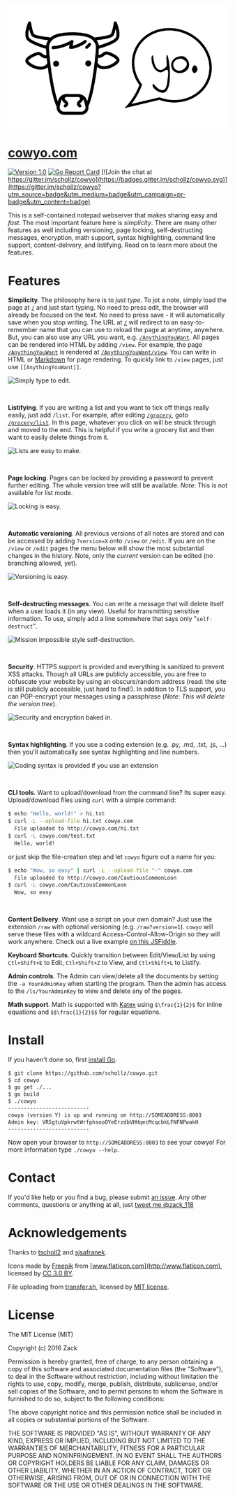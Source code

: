 ![Logo](/static/img/cowyo.png)

# [cowyo.com](http://cowyo.com/)

[![Version 1.0](https://img.shields.io/badge/version-1.0-brightgreen.svg)]() [![Go Report Card](https://goreportcard.com/badge/github.com/schollz/cowyo)](https://goreportcard.com/report/github.com/schollz/cowyo) [![Join the chat at https://gitter.im/schollz/cowyo](https://badges.gitter.im/schollz/cowyo.svg)](https://gitter.im/schollz/cowyo?utm_source=badge&utm_medium=badge&utm_campaign=pr-badge&utm_content=badge)

This is a self-contained notepad webserver that makes sharing easy and _fast_. The most important feature here is *simplicity*. There are many other features as well including versioning, page locking, self-destructing messages, encryption, math support, syntax highlighting, command line support, content-delivery, and listifying. Read on to learn more about the features.

# Features
**Simplicity**. The philosophy here is to *just type*. To jot a note, simply load the page at [`/`](http://cowyo.com/) and just start typing. No need to press edit, the browser will already be focused on the text. No need to press save - it will automatically save when you stop writing. The URL at [`/`](http://cowyo.com/) will redirect to an easy-to-remember name that you can use to reload the page at anytime, anywhere. But, you can also use any URL you want, e.g. [`/AnythingYouWant`](http://cowyo.com/AnythingYouWant). All pages can be rendered into HTML by adding `/view`. For example, the page [`/AnythingYouWant`](http://cowyo.com/AnythingYouWant) is rendered at [`/AnythingYouWant/view`](http://cowyo.com/AnythingYouWant/view). You can write in HTML or [Markdown](https://daringfireball.net/projects/markdown/) for page rendering. To quickly link to `/view` pages, just use `[[AnythingYouWant]]`.

![Simply type to edit.](https://raw.githubusercontent.com/schollz/cowyo/master/static/img/help1.gif)

<br>

**Listifying**. If you are writing a list and you want to tick off things really easily, just add `/list`. For example, after editing [`/grocery`](http://cowyo.com/grocery), goto [`/grocery/list`](http://cowyo.com/grocery/list). In this page, whatever you click on will be struck through and moved to the end. This is helpful if you write a grocery list and then want to easily delete things from it.

![Lists are easy to make.](https://raw.githubusercontent.com/schollz/cowyo/master/static/img/help2.gif)

<br>

**Page locking**. Pages can be locked by providing a password to prevent further editing. The whole version tree will still be available. _Note_: This is not available for list mode.

![Locking is easy.](https://raw.githubusercontent.com/schollz/cowyo/master/static/img/help3.gif)

<br>

**Automatic versioning**. All previous versions of all notes are stored and can be accessed by adding `?version=X` onto `/view` or `/edit`. If you are on the `/view` or `/edit` pages the menu below will show the most substantial changes in the history. Note, only the _current_ version can be edited (no branching allowed, yet).

![Versioning is easy.](https://raw.githubusercontent.com/schollz/cowyo/master/static/img/help4.gif)

<br>

**Self-destructing messages**. You can write a message that will delete itself when a user loads it (in any view). Useful for transmitting sensitive information. To use, simply add a line somewhere that says only "`self-destruct`".

![Mission impossible style self-destruction.](https://raw.githubusercontent.com/schollz/cowyo/master/static/img/help5.gif)


<br>

**Security**. HTTPS support is provided and everything is sanitized to prevent XSS attacks. Though all URLs are publicly accessible, you are free to obfuscate your website by using an obscure/random address (read: the site is still publicly accessible, just hard to find!). In addition to TLS support, you can PGP-encrypt your messages using a passphrase (_Note: This will delete the version tree_).

![Security and encryption baked in.](https://raw.githubusercontent.com/schollz/cowyo/master/static/img/help6.gif)

<br>

**Syntax highlighting**. If you use a coding extension (e.g. .py, .md, .txt, .js, ...) then you'll automatically see syntax highlighting and line numbers.

![Coding syntax is provided if you use an extension](https://raw.githubusercontent.com/schollz/cowyo/master/static/img/help7.gif)

<br>

**CLI tools**. Want to upload/download from the command line? Its super easy. Upload/download files using `curl` with a simple command:
```bash
$ echo "Hello, world!" > hi.txt
$ curl -L --upload-file hi.txt cowyo.com
  File uploaded to http://cowyo.com/hi.txt
$ curl -L cowyo.com/test.txt
  Hello, world!
```
or just skip the file-creation step and let `cowyo` figure out a name for you:
```bash
$ echo "Wow, so easy" | curl -L --upload-file "-" cowyo.com
  File uploaded to http://cowyo.com/CautiousCommonLoon
$ curl -L cowyo.com/CautiousCommonLoon
  Wow, so easy
```
<br>

**Content Delivery**. Want use a script on your own domain? Just use the extension `/raw` with optional versioning (e.g. `/raw?version=1`). `cowyo` will serve these files with a wildcard Access-Control-Allow-Origin so they will work anywhere. Check out a live example [on this JSFiddle](https://jsfiddle.net/g87w7kt0/).

**Keyboard Shortcuts**. Quickly transition between Edit/View/List by using `Ctl+Shift+E` to Edit, `Ctl+Shift+Z` to View, and `Ctl+Shift+L` to Listify.

**Admin controls**. The Admin can view/delete all the documents by setting the `-a YourAdminKey` when starting the program. Then the admin has access to the `/ls/YourAdminKey` to view and delete any of the pages.

**Math support**. Math is supported with [Katex](https://github.com/Khan/KaTeX) using `$\frac{1}{2}$` for inline equations and `$$\frac{1}{2}$$` for regular equations.



# Install

If you haven't done so, first [install Go](https://golang.org/doc/install).

```
$ git clone https://github.com/schollz/cowyo.git
$ cd cowyo
$ go get ./...
$ go build
$ ./cowyo
--------------------------
cowyo (version Y) is up and running on http://SOMEADDRESS:8003
Admin key: VRSgtuVpkrwtWrfphsooOYeErzdbVHHqecMcqcbkLFNFNPwakH
--------------------------
```

Now open your browser to `http://SOMEADDRESS:8003` to see your cowyo! For more information type `./cowyo --help`.

# Contact
If you'd like help or you find a bug, please submit [an issue](https://github.com/schollz/cowyo/issues).  Any other comments, questions or anything at all, just <a href="https://twitter.com/intent/tweet?screen_name=zack_118" class="twitter-mention-button" data-related="zack_118">tweet me @zack_118</a>

# Acknowledgements
Thanks to [tscholl2](https://github.com/tscholl2) and [sjsafranek](https://github.com/sjsafranek).

Icons made by [Freepik](http://www.freepik.com) from [www.flaticon.com](http://www.flaticon.com), licensed by <a href="http://creativecommons.org/licenses/by/3.0/" title="Creative Commons BY 3.0" target="_blank">CC 3.0 BY</a>.

File uploading from [transfer.sh](https://github.com/dutchcoders/transfer.sh/blob/98399c91dd86682077cf9542badbf1658fd9a8c1/transfersh-server/handlers.go#L293-L369), licensed by <a href="https://github.com/dutchcoders/transfer.sh/blob/40c9bf7675fb84e78d9a011052b9d0900ec7dde1/LICENSE">MIT license</a>.

# License

The MIT License (MIT)

Copyright (c) 2016 Zack

Permission is hereby granted, free of charge, to any person obtaining a copy
of this software and associated documentation files (the "Software"), to deal
in the Software without restriction, including without limitation the rights
to use, copy, modify, merge, publish, distribute, sublicense, and/or sell
copies of the Software, and to permit persons to whom the Software is
furnished to do so, subject to the following conditions:

The above copyright notice and this permission notice shall be included in all
copies or substantial portions of the Software.

THE SOFTWARE IS PROVIDED "AS IS", WITHOUT WARRANTY OF ANY KIND, EXPRESS OR
IMPLIED, INCLUDING BUT NOT LIMITED TO THE WARRANTIES OF MERCHANTABILITY,
FITNESS FOR A PARTICULAR PURPOSE AND NONINFRINGEMENT. IN NO EVENT SHALL THE
AUTHORS OR COPYRIGHT HOLDERS BE LIABLE FOR ANY CLAIM, DAMAGES OR OTHER
LIABILITY, WHETHER IN AN ACTION OF CONTRACT, TORT OR OTHERWISE, ARISING FROM,
OUT OF OR IN CONNECTION WITH THE SOFTWARE OR THE USE OR OTHER DEALINGS IN THE
SOFTWARE.
